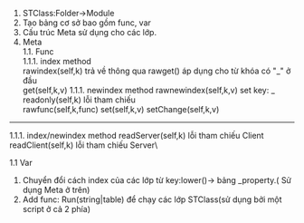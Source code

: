 1. STClass:Folder->Module
1. Tạo bảng cơ sở bao gồm func, var
1. Cấu trúc Meta sử dụng cho các lớp.
1. Meta\
1.1. Func\
1.1.1. index method\
rawindex(self,k) trả về thông qua rawget() áp dụng cho từ khóa có "_" ở đầu\
get(self,k,v)
1.1.1. newindex method
rawnewindex(self,k,v) set key: _<key>\
readonly(self,k) lỗi tham chiếu\
rawfunc(self,k,func)
set(self,k,v)
setChange(self,k,v)
---------------------------------

1.1.1. index/newindex method
readServer(self,k) lỗi tham chiếu Client\
readClient(self,k) lỗi tham chiếu Server\
  
1.1  Var
  

1. Chuyển đổi cách index của các lớp từ key:lower()-> bảng _property.( Sử dụng Meta ở trên)
1. Add func: Run(string|table) để chạy các lớp STClass(sử dụng bởi một script ở cả 2 phía)
